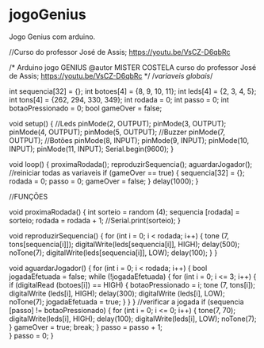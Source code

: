 # jogoGenius
Jogo Genius com arduino.

//Curso do professor José de Assis;  https://youtu.be/VsCZ-D6qbRc

/*
   Arduino jogo GENIUS
   @autor MISTER COSTELA
   curso do professor José de Assis; https://youtu.be/VsCZ-D6qbRc
*/
/*variaveis globais*/

int sequencia[32] = {};
int botoes[4] = {8, 9, 10, 11};
int leds[4] = {2, 3, 4, 5};
int tons[4] = {262, 294, 330, 349};
int rodada = 0;
int passo = 0;
int botaoPressionado = 0;
bool gameOver = false;


void setup() {
  //Leds
  pinMode(2, OUTPUT);
  pinMode(3, OUTPUT);
  pinMode(4, OUTPUT);
  pinMode(5, OUTPUT);
  //Buzzer
  pinMode(7, OUTPUT);
  //Botões
  pinMode(8, INPUT);
  pinMode(9, INPUT);
  pinMode(10, INPUT);
  pinMode(11, INPUT);
  Serial.begin(9600);
}

void loop() {
  proximaRodada();
  reproduzirSequencia();
  aguardarJogador();
  //reiniciar todas as variaveis
  if (gameOver == true) {
    sequencia[32] = {};
    rodada = 0;
    passo = 0;
    gameOver = false;
  }
  delay(1000);
}

//FUNÇÕES

void proximaRodada() {
  int sorteio = random (4);
  sequencia [rodada] = sorteio;
  rodada = rodada + 1;
  //Serial.print(sorteio);
}

void reproduzirSequencia() {
  for (int i = 0; i < rodada; i++) {
    tone (7, tons[sequencia[i]]);
    digitalWrite(leds[sequencia[i]], HIGH);
    delay(500);
    noTone(7);
    digitalWrite(leds[sequencia[i]], LOW);
    delay(100);
  }
}

void aguardarJogador() {
  for (int i = 0; i < rodada; i++) {
    bool jogadaEfetuada = false;
    while (!jogadaEfetuada) {
      for (int i = 0; i <= 3; i++) {
        if (digitalRead (botoes[i]) == HIGH) {
          botaoPressionado = i;
          tone (7, tons[i]);
          digitalWrite (leds[i], HIGH);
          delay(300);
          digitalWrite (leds[i], LOW);
          noTone(7);
          jogadaEfetuada = true;
        }
      }
    }
    //verificar a jogada
    if (sequencia [passo] != botaoPressionado) {
      for (int i = 0; i <= 0; i++) {
        tone(7, 70);
        digitalWrite(leds[i], HIGH);
        delay(100);
        digitalWrite(leds[i], LOW);
        noTone(7);
      }
      gameOver = true;
      break;
    }
    passo = passo + 1;    
  }
  passo = 0;
}
